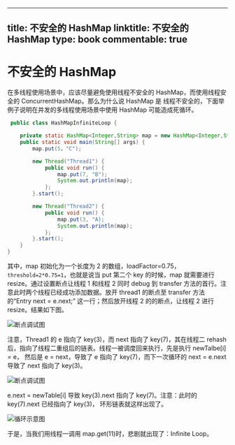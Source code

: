 
---
title: 不安全的 HashMap
linktitle: 不安全的 HashMap
type: book
commentable: true
---

# 不安全的 HashMap

在多线程使用场景中，应该尽量避免使用线程不安全的 HashMap，而使用线程安全的 ConcurrentHashMap。那么为什么说 HashMap 是 线程不安全的，下面举例子说明在并发的多线程使用场景中使用 HashMap 可能造成死循环。

```java
 public class HashMapInfiniteLoop {

    private static HashMap<Integer,String> map = new HashMap<Integer,String>(2，0.75f);
    public static void main(String[] args) {
        map.put(5，"C");

        new Thread("Thread1") {
            public void run() {
                map.put(7, "B");
                System.out.println(map);
            };
        }.start();

        new Thread("Thread2") {
            public void run() {
                map.put(3, "A);
                System.out.println(map);
            };
        }.start();
    }
}
```

其中，map 初始化为一个长度为 2 的数组，loadFactor=0.75，`threshold=2*0.75=1`，也就是说当 put 第二个 key 的时候，map 就需要进行 resize。通过设置断点让线程 1 和线程 2 同时 debug 到 transfer 方法的首行。注意此时两个线程已经成功添加数据。放开 thread1 的断点至 transfer 方法的“Entry next = e.next;” 这一行；然后放开线程 2 的的断点，让线程 2 进行 resize。结果如下图。

![断点调试图](https://ngte-superbed.oss-cn-beijing.aliyuncs.com/superbed/2021/07/16/60f18e4d5132923bf8417c48.jpg)

注意，Thread1 的 e 指向了 key(3)，而 next 指向了 key(7)，其在线程二 rehash 后，指向了线程二重组后的链表。线程一被调度回来执行，先是执行 newTalbe[i] = e， 然后是 e = next，导致了 e 指向了 key(7)，而下一次循环的 next = e.next 导致了 next 指向了 key(3)。

![断点调试图](https://ngte-superbed.oss-cn-beijing.aliyuncs.com/superbed/2021/07/16/60f18e855132923bf843320f.jpg)

e.next = newTable[i] 导致 key(3).next 指向了 key(7)。注意：此时的 key(7).next 已经指向了 key(3)， 环形链表就这样出现了。

![循环示意图](https://ngte-superbed.oss-cn-beijing.aliyuncs.com/superbed/2021/07/16/60f18ea95132923bf8445220.jpg)

于是，当我们用线程一调用 map.get(11)时，悲剧就出现了：Infinite Loop。

    